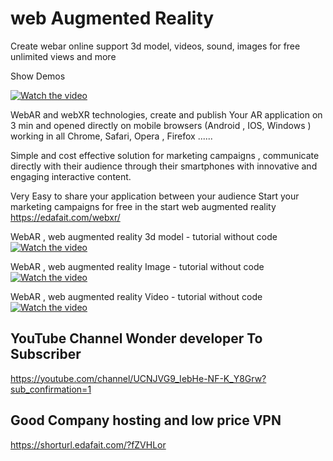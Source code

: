 # web Augmented Reality
 Create webar online support 3d model, videos, sound, images for free unlimited views and more

Show Demos

[![Watch the video](https://img.youtube.com/vi/9eOJM4YdYME/0.jpg)](https://youtu.be/9eOJM4YdYME)

WebAR and webXR technologies, create and publish Your AR application on 3 min and opened directly on mobile browsers (Android , IOS, Windows ) working in all Chrome, Safari, Opera , Firefox ......

Simple and cost effective solution for marketing campaigns , communicate directly with their audience through their smartphones with innovative and engaging interactive content. 

Very Easy to share your application between your audience 
Start your marketing campaigns for free in the start  web augmented reality
https://edafait.com/webxr/

WebAR , web augmented reality 3d model - tutorial without code
[![Watch the video](https://img.youtube.com/vi/hfCxDNdz-0I/0.jpg)](https://youtu.be/hfCxDNdz-0I)

WebAR , web augmented reality Image - tutorial without code
[![Watch the video](https://img.youtube.com/vi/RwlY0D53Vo8/0.jpg)](https://youtu.be/RwlY0D53Vo8)

WebAR , web augmented reality Video - tutorial without code
[![Watch the video](https://img.youtube.com/vi/DT9HaabmaKU/0.jpg)](https://youtu.be/DT9HaabmaKU)


## YouTube Channel Wonder developer To Subscriber 
https://youtube.com/channel/UCNJVG9_IebHe-NF-K_Y8Grw?sub_confirmation=1

## Good Company hosting and low price VPN 
https://shorturl.edafait.com/?fZVHLor
